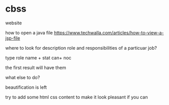 # cbss
website

how to open a java file
https://www.techwalla.com/articles/how-to-view-a-jsp-file


where to look for description role and responsibilities of a particuar job?


type role name + stat can+ noc

the first result will have them


what else to do?

beautification is left


try to add some html css content to make it look pleasant if you can



